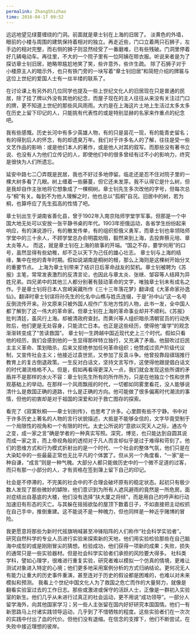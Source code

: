 ```yaml
---
permalink: ZhangShizhao
time: 2016-04-17 09:52
---
```

远远地望见绿蔓缠绕的门洞。前面就是章士钊在上海的旧居了。 
淡黄色的外墙，眼前的小楼与周围的建筑保持着相对的独立。再走近些，门口立着两只石狮子，左手边的相对完整，而右侧的狮子则显然经受了一番磨难，已有些残破。门洞里停着好几辆电动车。再往里，不大的一个院子里有一位阿姨在晾衣服。听说来者是为了探访章士钊旧居，她略带尴尬地笑了笑，些许意外，些许生疏。
除了石狮子对于小楼原主人的暗示外，也只有铁门旁的一块写着“章士钊旧居”和简短介绍的牌匾与这位上世纪的爱国人士有一丝半缕的联系了。
<!--excerpt-->

在讨论课上有另外的几位同学也提及一些上世纪文化人的旧居现在只是普通的民居，除了挂了牌以外没有其他的纪念，而屋子现在的主人往往从来没有关注过门口的牌，更不知道上世纪的那些风风雨雨。大约是在上海这片土地上生活过太多太多在历史上留下印记的人，只能挑有代表性的或是特别显赫的名家来作重点的纪念吧。

我有些感慨。历史长河中有多少英雄人物，有的只是昙花一现，有的能青史留名；有的得到后人的怀念，有的却遗臭万年。我们对于许多名人的了解，往往是受一些文艺作品的影响：或是他们本人的著作，或是他人对其的叙写。而那些没有著书立说、也没有人为他们立传记的人，即使他们中的很多曾经有过不小的影响力，终究是很快为人们所遗忘。

延安中路七二〇弄既是民居，我也不好过多地停留。临走还是忍不住对院子里的一棵大树多看了几眼。树上缠着一些藤蔓，但它还未发芽。我不认得它是什么树，但是我却自作主张地将它想象成了一棵桐树。章士钊先生多次改他的字号，但每次总与“桐”有关。每到不为他人理解之时，他也总以“孤桐”自况。旧居中的树，若为桐，也算呼应了先生孤高的性情了吧。

章士钊出生于湖南省善化县，曾于1902年入南京陆师学堂学军事。但那是一个中国大地无处可以安放一张平静书桌的年代。1903年拒俄运动，各省学生纷纷起来响应，有的演说游行，有的散发传单，有的组织拒俄义勇军，而章士钊也率领陆师学堂中的三十余人，不顾学堂总办俞明震劝阻，毅然来到上海，去投奔蔡元培、章太炎等人。
而这，就是章士钊在上海的故事的开端。“国之不存，要学何用”的口号，虽然显得有些幼稚，却不乏以天下为己任的雄心壮志。
章士钊与上海的结缘，集中在他的青年时期。假如说湖南是桐树的根，那么上海则是这棵树开始分叉的重要节点。
上海为章士钊带来了结识日后革命战友的契机。章士钊被聘为《苏报》主笔，常常发表激烈的反清言论，也因此与章太炎、张继、邹容等人结拜为异姓兄弟。四兄弟中的其他三人都分别著有鼓动革命的文字，唯独章士钊未有成名之作。于是章士钊将日本人宫崎寅藏所作《三十三年落花梦》翻译成《大革命家孙逸仙》。翻译时章士钊误将孙先生的化名中山樵与姓氏连缀，于是“孙中山”这一名号反倒流传开来。孙文原来只被外国人视作广东地方性的人物，此书一发，全中国人都了解到了这一伟大的革命家。但章士钊在上海的革命事业却并不顺利。《苏报》批判清廷，虽风行上海。却被清政府查封。而黄兴等人组织暗杀清朝官员的行动失败后，他们更是无处容身，只能流亡日本。也正是这些经历，使得他“废学”的观念渐渐转变成了“苦读救国”。
章士钊一生跨越中国近现代史上三个时代。假如只看他的经历，我们会感到他的一生显得那样特立独行，又充满了矛盾。他鼓吹过旧民主主义革命、策划暗杀，后来又拒绝参加任何革命组织；他赞成过资产阶级代议制，又宣传社会主义；他接近过袁世凯，又参加了反袁斗争。他曾投靠段祺瑞推行教育上的复古倒退政策。一生反对白话文，坚持文言写作，这使得他跟提倡白话文的时代潮流格格不入。但是，假如再看得更深入一点，我们就会发现这些所谓的矛盾并不是那样的水火不容：章士钊先生所有的所作所为，只是在他独立个性和世界观基础上的举动。在那样一个风雨飘摇的时代，一切都如同雾里看花，没人能够说清什么是救国正确的道路，什么是正确的方向。他可能做了很多偏离时代潮流的事情，但他的初衷却是对于祖国的深爱和对于救亡图存的探索。

看完了《寂寞秋桐——章士钊别传》，也思考了许多。心里颇有些不宁静。书中对于许多历史上著名的人物的言行状貌描述，大抵是不能够全信的，文字毕竟受制于一个局限性的视角和一个有限的时代。太史公所说的“意欲以究天人之际，通古今之变，成一家之言”确是学者的一种真实写照。深究，博览，也只能达到自圆其说而成一家之言，而上帝视角般的透彻对于凡人而言却似乎是过于难得和苛刻了。他们的思维方式和行为模式折射出的是一个时代、一个社会的整体气氛，他们只是在大染缸中的一些最最正常也无比平凡的个体罢了。但从另一个角度看，“一家”是一种自谦，“成言”则是一种气魄。大部分人都只能做历史中的一个微不足道的过客，而只有那一小部分的人，才有资格在签到簿上留下自己的印记。

社会是不停滞的，不完美的社会中的不合理会破坏原有的稳定状态。起初只有极少数人发现了那些微妙的罅隙，他们意识到为所有人遮风避雨的竟然是一所危房。面对症结出自基底的大楼，他们没有选择“扶大厦之将倾”，而是用自己的呼声和行动加速旧有形态的灭亡。与其躲在摇摇欲坠的屋顶下数着日子，不如直接把主动权抓在自己手中，推倒重建。这不能说不是一种魄力，但也同样是一种近乎赌博的冒险。

我更愿意将那些为新时代摇旗呐喊甚至冲锋陷阵的人们称作“社会科学实验者”。
研究自然科学的专业人员进行实验来探索新的天地，他们用实验检验那些在自己脑海中成型的或是刚刚冒尖的猜想。检验成功，他们获得一项新的成果；失败，损失的通常只是一些实验器材。但是社会科学实验者们承担的风险要大得多。
社科类学科，譬如心理学，很难进行重复实验，研究者难以模拟一个仿真的情境，更难让测试对象进入特定的心境；他们更多地采用案例分析的方式归纳结论。更何况无人有能力让重大的历史事件重演，甚至连对于历史的假设都是困难的，也难以对未来模拟和预测。
我看上个世纪中国文化人为了救国之危亡而作的大量努力，就像是翻看实验室过去的工作日志。那些或激进或保守的活跃人士，正像是一群初入实验室的新生。他们几乎从未进行过真正的社会运动，更不用说“成功领导”。一部分人留学海外，向其他国家学习；另一些人主张留在国内好好研究本国国情。他们一有新思路马上付诸实践领导运动，几乎到了不惜牺牲的程度。这些实验者们在一次次的实践中付出了血的代价。但他们没有退缩。在信念的支撑下，他们不断尝试，在失败中接近理想的彼岸。



